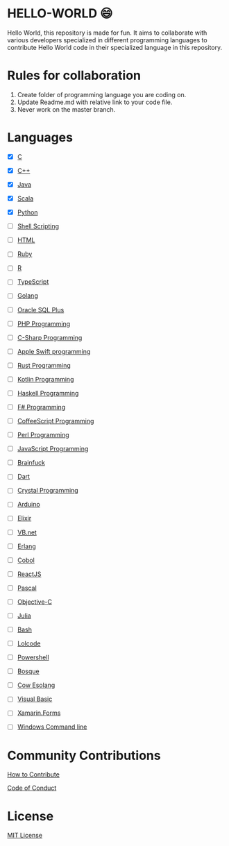 # HELLO-WORLD :smile:
Hello World, this repository is made for fun. It aims to collaborate with various developers specialized in different programming languages to contribute Hello World code in their specialized language in this repository.

# Rules for collaboration

1. Create folder of programming language you are coding on.
2. Update Readme.md with relative link to your code file.
3. Never work on the master branch.

# Languages

- [x] [C](C%20Programming)

- [x] [C++](Cpp%20Programming)

- [x] [Java](Java%20Programming)

- [x] [Scala](Scala)

- [x] [Python](Python%20Programming)

- [ ] [Shell Scripting](Shell%20Scripting)

- [ ] [HTML](HTML%20Programming)

- [ ] [Ruby](Ruby%20Programming)

- [ ] [R](R%20Programming)

- [ ] [TypeScript](TypeScript)

- [ ] [Golang](Golang%20Programming)

- [ ] [Oracle SQL Plus](SQL%20Plus)

- [ ] [PHP Programming](PHP%20Programming)

- [ ] [C-Sharp Programming](C-Sharp/)

- [ ] [Apple Swift programming](Swift/)

- [ ] [Rust Programming](Rust)

- [ ] [Kotlin Programming](Kotlin/)

- [ ] [Haskell Programming](Haskell/)

- [ ] [F# Programming](F-Sharp/)

- [ ] [CoffeeScript Programming](CoffeeScript/)

- [ ] [Perl Programming](Perl%20Programming)

- [ ] [JavaScript Programming](JavaScript%20Programming)

- [ ] [Brainfuck](Brainfuck/)

- [ ] [Dart](Dart/)

- [ ] [Crystal Programming](Crystal%20Programming)

- [ ] [Arduino](Arduino/)

- [ ] [Elixir](Elixir/)

- [ ] [VB.net](VB.net/)

- [ ] [Erlang](Erlang/)

- [ ] [Cobol](Cobol/)

- [ ] [ReactJS](ReactJS/)

- [ ] [Pascal](Pascal/)

- [ ] [Objective-C](Objective-C/)

- [ ] [Julia](Julia/)

- [ ] [Bash](Bash/)

- [ ] [Lolcode](lolcode/)

- [ ] [Powershell](PowerShell/)

- [ ] [Bosque](Bosque/)

- [ ] [Cow Esolang](COW%20-%20Esolang)

- [ ] [Visual Basic](Visual%20Basic)

- [ ] [Xamarin.Forms](XamarinForms)

- [ ] [Windows Command line](Windows%20Command%20Line)


# Community Contributions

[How to Contribute](CONTRIBUTING.md)

[Code of Conduct](CODE_OF_CONDUCT.md)

# License

[MIT License](LICENSE)
